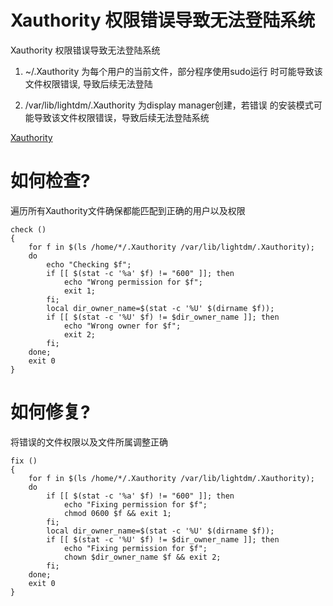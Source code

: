 # Xauthority 权限错误导致无法登陆系统

Xauthority 权限错误导致无法登陆系统

1. ~/.Xauthority 为每个用户的当前文件，部分程序使用sudo运行
   时可能导致该文件权限错误, 导致后续无法登陆

2. /var/lib/lightdm/.Xauthority 为display manager创建，若错误
  的安装模式可能导致该文件权限错误，导致后续无法登陆系统

[Xauthority](https://en.wikipedia.org/wiki/X_Window_authorization)

# 如何检查?

遍历所有Xauthority文件确保都能匹配到正确的用户以及权限

```
check () 
{ 
    for f in $(ls /home/*/.Xauthority /var/lib/lightdm/.Xauthority);
    do
        echo "Checking $f";
        if [[ $(stat -c '%a' $f) != "600" ]]; then
            echo "Wrong permission for $f";
            exit 1;
        fi;
        local dir_owner_name=$(stat -c '%U' $(dirname $f));
        if [[ $(stat -c '%U' $f) != $dir_owner_name ]]; then
            echo "Wrong owner for $f";
            exit 2;
        fi;
    done;
    exit 0
}
```

# 如何修复?

将错误的文件权限以及文件所属调整正确

```
fix () 
{ 
    for f in $(ls /home/*/.Xauthority /var/lib/lightdm/.Xauthority);
    do
        if [[ $(stat -c '%a' $f) != "600" ]]; then
            echo "Fixing permission for $f";
            chmod 0600 $f && exit 1;
        fi;
        local dir_owner_name=$(stat -c '%U' $(dirname $f));
        if [[ $(stat -c '%U' $f) != $dir_owner_name ]]; then
            echo "Fixing permission for $f";
            chown $dir_owner_name $f && exit 2;
        fi;
    done;
    exit 0
}
```
